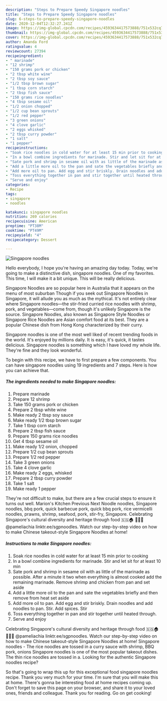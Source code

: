 ```yaml
---
description: "Steps to Prepare Speedy Singapore noodles"
title: "Steps to Prepare Speedy Singapore noodles"
slug: 6-steps-to-prepare-speedy-singapore-noodles
date: 2020-12-04T12:32:27.241Z
image: https://img-global.cpcdn.com/recipes/4593634417573888/751x532cq70/singapore-noodles-recipe-main-photo.jpg
thumbnail: https://img-global.cpcdn.com/recipes/4593634417573888/751x532cq70/singapore-noodles-recipe-main-photo.jpg
cover: https://img-global.cpcdn.com/recipes/4593634417573888/751x532cq70/singapore-noodles-recipe-main-photo.jpg
author: Amanda Ford
ratingvalue: 4
reviewcount: 27394
recipeingredient:
- " marinade"
- "12 shrimp"
- "150 grams pork or chicken"
- "2 tbsp white wine"
- "2 tbsp soy sauce"
- "1/2 tbsp brown sugar"
- "1 tbsp corn starch"
- "2 tbsp fish sauce"
- "150 grams rice noodles"
- "4 tbsp sesame oil"
- "1/2 onion chopped"
- "1/2 cup bean sprouts"
- "1/2 red pepper"
- "3 green onions"
- "4 clove garlic"
- "2 eggs whisked"
- "2 tbsp curry powder"
- "1 salt"
- "1 pepper"
recipeinstructions:
- "Soak rice noodles in cold water for at least 15 min prior to cooking"
- "In a bowl combine ingredients for marinade. Stir and let sit for at least 10 min"
- "Sate pork and shrimp in sesame oil with as little of the marinade as possible. After a minute it two when everything is almost cooked add the remaining marinade. Remove shrimp and chicken from pan and set aside"
- "Add a little more oil to the pan and sate the vegetables briefly and then remove from heat set aside"
- "Add more oil to pan. Add egg and stir briskly. Drain noodles and add noodles to pan. Stir. Add spices. Stir"
- "Toss everything together in pan and stir together until heated through."
- "Serve and enjoy"
categories:
- Recipe
tags:
- singapore
- noodles

katakunci: singapore noodles 
nutrition: 269 calories
recipecuisine: American
preptime: "PT38M"
cooktime: "PT49M"
recipeyield: "4"
recipecategory: Dessert

---
```



![Singapore noodles](https://img-global.cpcdn.com/recipes/4593634417573888/751x532cq70/singapore-noodles-recipe-main-photo.jpg)

Hello everybody, I hope you're having an amazing day today. Today, we're going to make a distinctive dish, singapore noodles. One of my favorites. This time, I will make it a bit unique. This will be really delicious.

Singapore Noodles are so popular here in Australia that it appears on the menu of most suburban Though if you seek out Singapore Noodles in Singapore, it will allude you as much as the mythical. It&#39;s not entirely clear where Singapore noodles—the stir-fried curried rice noodles with shrimp, pork, and vegetables—come from, though it&#39;s unlikely Singapore is the source. Singapore Noodles, also known as Singapore Style Noodles or Singapore Rice Noodles are Asian comfort food at its best. They are a popular Chinese dish from Hong Kong characterized by their curry.

Singapore noodles is one of the most well liked of recent trending foods in the world. It's enjoyed by millions daily. It is easy, it's quick, it tastes delicious. Singapore noodles is something which I have loved my whole life. They're fine and they look wonderful.


To begin with this recipe, we have to first prepare a few components. You can have singapore noodles using 19 ingredients and 7 steps. Here is how you can achieve that.

<!--inarticleads1-->

##### The ingredients needed to make Singapore noodles:

1. Prepare  marinade
1. Prepare 12 shrimp
1. Take 150 grams pork or chicken
1. Prepare 2 tbsp white wine
1. Make ready 2 tbsp soy sauce
1. Make ready 1/2 tbsp brown sugar
1. Take 1 tbsp corn starch
1. Prepare 2 tbsp fish sauce
1. Prepare 150 grams rice noodles
1. Get 4 tbsp sesame oil
1. Make ready 1/2 onion, chopped
1. Prepare 1/2 cup bean sprouts
1. Prepare 1/2 red pepper
1. Take 3 green onions
1. Take 4 clove garlic
1. Make ready 2 eggs, whisked
1. Prepare 2 tbsp curry powder
1. Take 1 salt
1. Make ready 1 pepper


They&#39;re not difficult to make, but there are a few crucial steps to ensure it turns out well. Marion&#39;s Kitchen Previous Next Noodle noodles, Singapore noodles, bbq pork, quick barbecue pork, quick bbq pork, rice vermicelli noodles, prawns, shrimp, seafood, pork, stir-fry, Singapore. Celebrating Singapore&#39;s cultural diversity and heritage through food 🇸🇬🏠 🙋🏻‍♀️ @pameliachia linktr.ee/sgpnoodles. Watch our step-by-step video on how to make Chinese takeout-style Singapore Noodles at home! 

<!--inarticleads2-->

##### Instructions to make Singapore noodles:

1. Soak rice noodles in cold water for at least 15 min prior to cooking
1. In a bowl combine ingredients for marinade. Stir and let sit for at least 10 min
1. Sate pork and shrimp in sesame oil with as little of the marinade as possible. After a minute it two when everything is almost cooked add the remaining marinade. Remove shrimp and chicken from pan and set aside
1. Add a little more oil to the pan and sate the vegetables briefly and then remove from heat set aside
1. Add more oil to pan. Add egg and stir briskly. Drain noodles and add noodles to pan. Stir. Add spices. Stir
1. Toss everything together in pan and stir together until heated through.
1. Serve and enjoy


Celebrating Singapore&#39;s cultural diversity and heritage through food 🇸🇬🏠 🙋🏻‍♀️ @pameliachia linktr.ee/sgpnoodles. Watch our step-by-step video on how to make Chinese takeout-style Singapore Noodles at home! Singapore noodles - The rice noodles are tossed in a curry sauce with shrimp, BBQ pork, onions Singapore noodles is one of the most popular takeout dishes. The thin rice noodles are tossed in a. Looking for the authentic Singapore noodles recipe? 

So that's going to wrap this up for this exceptional food singapore noodles recipe. Thank you very much for your time. I'm sure that you will make this at home. There's gonna be interesting food at home recipes coming up. Don't forget to save this page on your browser, and share it to your loved ones, friends and colleague. Thank you for reading. Go on get cooking!
